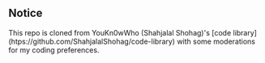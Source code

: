 ## Notice

This repo is cloned from YouKn0wWho (Shahjalal Shohag)'s [code library] (htps://github.com/ShahjalalShohag/code-library) with some moderations for my coding preferences.